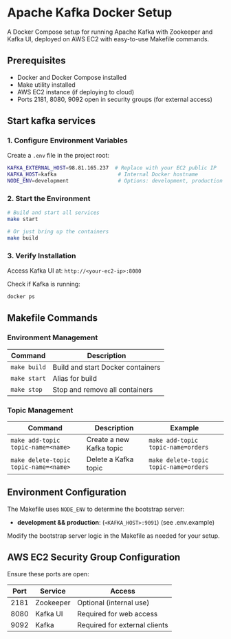 # Apache Kafka Docker Setup

A Docker Compose setup for running Apache Kafka with Zookeeper and Kafka UI, deployed on AWS EC2 with easy-to-use Makefile commands.

## Prerequisites

- Docker and Docker Compose installed
- Make utility installed
- AWS EC2 instance (if deploying to cloud)
- Ports 2181, 8080, 9092 open in security groups (for external access)

## Start kafka services

### 1. Configure Environment Variables

Create a `.env` file in the project root:

```bash
KAFKA_EXTERNAL_HOST=98.81.165.237  # Replace with your EC2 public IP
KAFKA_HOST=kafka                    # Internal Docker hostname
NODE_ENV=development                # Options: development, production
```

### 2. Start the Environment

```bash
# Build and start all services
make start

# Or just bring up the containers
make build
```

### 3. Verify Installation

Access Kafka UI at: `http://<your-ec2-ip>:8080`

Check if Kafka is running:
```bash
docker ps
```

## Makefile Commands

### Environment Management

| Command | Description |
|---------|-------------|
| `make build` | Build and start Docker containers |
| `make start` | Alias for build |
| `make stop` | Stop and remove all containers |

### Topic Management

| Command | Description | Example |
|---------|-------------|---------|
| `make add-topic topic-name=<name>` | Create a new Kafka topic | `make add-topic topic-name=orders` |
| `make delete-topic topic-name=<name>` | Delete a Kafka topic | `make delete-topic topic-name=orders` |

## Environment Configuration

The Makefile uses `NODE_ENV` to determine the bootstrap server:

- **development && production**: (`<KAFKA_HOST>:9091`) (see .env.example)

Modify the bootstrap server logic in the Makefile as needed for your setup.

## AWS EC2 Security Group Configuration

Ensure these ports are open:

| Port | Service | Access |
|------|---------|--------|
| 2181 | Zookeeper | Optional (internal use) |
| 8080 | Kafka UI | Required for web access |
| 9092 | Kafka | Required for external clients |
